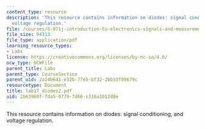 ```yaml
---
content_type: resource
description: 'This resource contains information on diodes: signal conditioning, and
  voltage regulation.'
file: /courses/6-071j-introduction-to-electronics-signals-and-measurement-spring-2006/2b63960ffda507797d66c316a1012d8e_lab17_diodes2.pdf
file_size: 94313
file_type: application/pdf
learning_resource_types:
- Labs
license: https://creativecommons.org/licenses/by-nc-sa/4.0/
ocw_type: OCWFile
parent_title: Labs
parent_type: CourseSection
parent_uid: 2a24b641-e32b-77e5-bf32-2bb33f09679c
resourcetype: Document
title: lab17_diodes2.pdf
uid: 2b63960f-fda5-0779-7d66-c316a1012d8e
---
```

This resource contains information on diodes: signal conditioning, and voltage regulation.